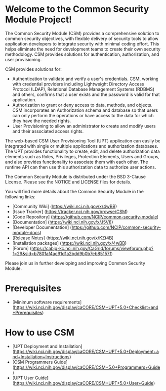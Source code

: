 Welcome to the Common Security Module Project!
==============================================

The Common Security Module (CSM) provides a comprehensive solution to common security objectives, with flexible delivery of security tools to allow application developers to integrate security with minimal coding effort. This helps eliminate the need for development teams to create their own security methodology. CSM provides solutions for authentication, authorization, and user provisioning.

CSM provides solutions for:

* Authentication to validate and verify a user's credentials. CSM, working with credential providers including Lightweight Directory Access Protocol (LDAP), Relational Database Management Systems (RDBMS) and others, confirms that a user exists and the password is valid for that application.
* Authorization to grant or deny access to data, methods, and objects. CSM incorporates an Authorization schema and database so that users can only perform the operations or have access to the data for which they have the needed rights.
* User Provisioning to allow an administrator to create and modify users and their associated access rights.

The web-based CSM User Provisioning Tool (UPT) application can easily be integrated with single or multiple applications and authorization databases. The UPT provides functionality to create, edit, and delete authorization data elements such as Roles, Privileges, Protection Elements, Users and Groups, and also provides functionality to associate them with each other. The runtime API can then use this authorization data to authorize user actions.

The Common Security Module is distributed under the BSD 3-Clause License.
Please see the NOTICE and LICENSE files for details.

You will find more details about the Common Security Module in the following links:
 * [Community Wiki] (https://wiki.nci.nih.gov/x/4wBB)
 * [Issue Tracker] (https://tracker.nci.nih.gov/browse/CSM)
 * [Code Repository] (https://github.com/NCIP/common-security-module)
 * [Documentation] (https://wiki.nci.nih.gov/x/J5V8)
 * [Developer Documentation] (https://github.com/NCIP/common-security-module-docs)
 * [Release Notes] (https://wiki.nci.nih.gov/x/KZt4B)
 * [Installation packages] (https://wiki.nci.nih.gov/x/4wBB)
 * [Forum] (https://cabig-kc.nci.nih.gov/CaGrid/forums/viewforum.php?f=29&sid=b7801af4ac91d1a2bdd9b0b7eb85157f)

Please join us in further developing and improving Common Security Module.

# Prerequisites
 * [Minimum software requirements] (https://wiki.nci.nih.gov/display/caCORE/CSM+UPT+5.0+Checklist+and+Prerequisites) 
 
# How to use CSM
 * [UPT Deployment and Installation] (https://wiki.nci.nih.gov/display/caCORE/CSM+UPT+5.0+Deployment+and+Installation+Instructions)
 * [CSM Programmers Guide] (https://wiki.nci.nih.gov/display/caCORE/CSM+5.0+Programmers+Guide)
 * [UPT User Guide] (https://wiki.nci.nih.gov/display/caCORE/CSM+UPT+5.0+User+Guide)
 
 
 
